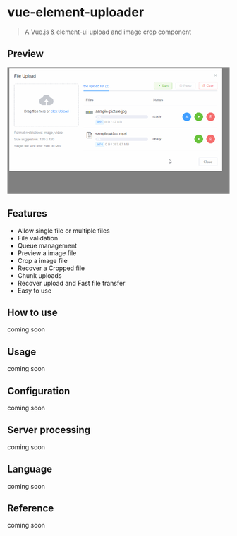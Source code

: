 # vue-element-uploader
> A Vue.js & element-ui upload and image crop component

## Preview
![demo](/demo.gif)

## Features
* Allow single file or multiple files
* File validation
* Queue management
* Preview a image file
* Crop a image file
* Recover a Cropped file
* Chunk uploads
* Recover upload and Fast file transfer
* Easy to use

## How to use
coming soon

## Usage
coming soon

## Configuration
coming soon

## Server processing
coming soon

## Language
coming soon

## Reference
coming soon